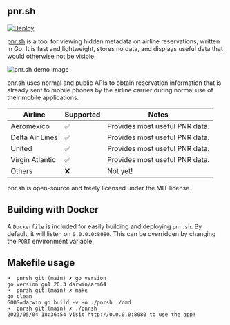 ## pnr.sh
[![Deploy](https://www.herokucdn.com/deploy/button.svg)](https://heroku.com/deploy)

[pnr.sh](https://pnr.sh) is a tool for viewing hidden metadata on airline reservations, written in Go. It is fast and lightweight, stores no data, and displays useful data that would otherwise not be visible.

![pnr.sh demo image](.github/screenshot.png)

pnr.sh uses normal and public APIs to obtain reservation information that is already sent to mobile phones by the airline carrier during normal use of their mobile applications.

| Airline                 | Supported | Notes                                                    |
|-------------------------|-----------|----------------------------------------------------------|
| Aeromexico              | ✅         | Provides most useful PNR data.                          |
| Delta Air Lines         | ✅         | Provides most useful PNR data.                          |
| United                  | ✅         | Provides most useful PNR data.                          |
| Virgin Atlantic         | ✅         | Provides most useful PNR data.                          |
| Others                  | ❌         | Not yet!                                                |


pnr.sh is open-source and freely licensed under the MIT license.

## Building with Docker

A `Dockerfile` is included for easily building and deploying `pnr.sh`. By default, it will listen on `0.0.0.0:8080`. This can be overridden by changing the `PORT` environment variable. 

## Makefile usage

```
➜  pnrsh git:(main) ✗ go version
go version go1.20.3 darwin/arm64
➜  pnrsh git:(main) ✗ make
go clean
GOOS=darwin go build -v -o ./pnrsh ./cmd
➜  pnrsh git:(main) ✗ ./pnrsh 
2023/05/04 18:36:54 Visit http://0.0.0.0:8080 to use the app!
```